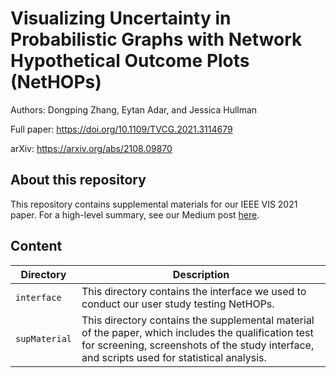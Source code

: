 # Visualizing Uncertainty in Probabilistic Graphs with Network Hypothetical Outcome Plots (NetHOPs)

Authors: Dongping Zhang, Eytan Adar, and Jessica Hullman

Full paper: <https://doi.org/10.1109/TVCG.2021.3114679>

arXiv: <https://arxiv.org/abs/2108.09870>

## About this repository

This repository contains supplemental materials for our IEEE VIS 2021 paper. For a high-level summary, see our Medium post [here](https://medium.com/multiple-views-visualization-research-explained/what-is-graph-uncertainty-and-how-can-analysts-visualize-probabilistic-graphs-5f0d91eed37a).

## Content

| Directory     | Description                                                                                                                                                                                         |
| ------------- | --------------------------------------------------------------------------------------------------------------------------------------------------------------------------------------------------- |
| `interface`   | This directory contains the interface we used to conduct our user study testing NetHOPs.                                                                                                            |
| `supMaterial` | This directory contains the supplemental material of the paper, which includes the qualification test for screening, screenshots of the study interface, and scripts used for statistical analysis. |

